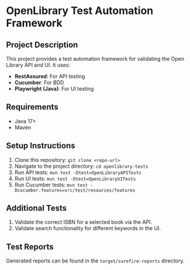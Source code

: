 # OpenLibrary Test Automation Framework

## Project Description
This project provides a test automation framework for validating the Open Library API and UI. It uses:
- **RestAssured**: For API testing
- **Cucumber**: For BDD
- **Playwright (Java)**: For UI testing

## Requirements
- Java 17+
- Maven

## Setup Instructions
1. Clone this repository: `git clone <repo-url>`
2. Navigate to the project directory: `cd openlibrary-tests`
3. Run API tests: `mvn test -Dtest=OpenLibraryAPITests`
4. Run UI tests: `mvn test -Dtest=OpenLibraryUITests`
5. Run Cucumber tests: `mvn test -Dcucumber.features=src/test/resources/features`

## Additional Tests
1. Validate the correct ISBN for a selected book via the API.
2. Validate search functionality for different keywords in the UI.

## Test Reports
Generated reports can be found in the `target/surefire-reports` directory.

